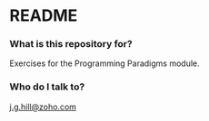 # README #

### What is this repository for? ###

Exercises for the Programming Paradigms module.

### Who do I talk to? ###

j.g.hill@zoho.com